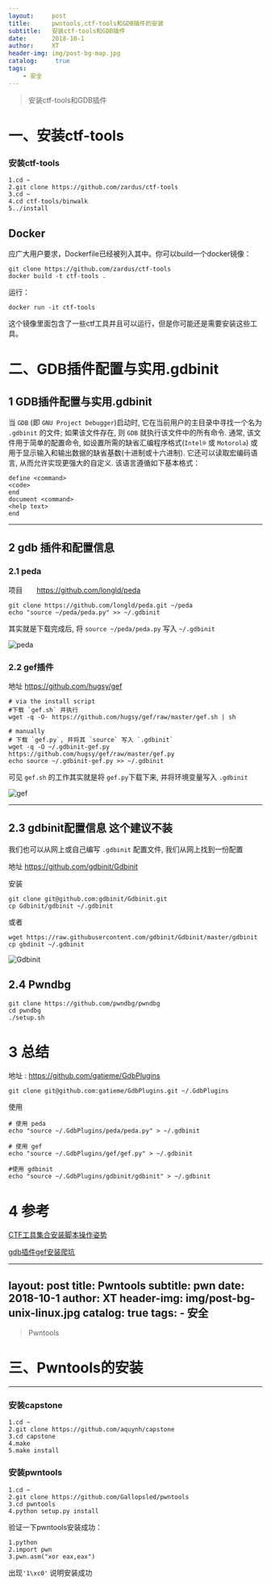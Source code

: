 ```yaml
---
layout:     post
title:      pwntools,ctf-tools和GDB插件的安装
subtitle:   安装ctf-tools和GDB插件
date:       2018-10-1
author:     XT
header-img: img/post-bg-map.jpg
catalog: 	 true
tags:
    - 安全
---
```



>安装ctf-tools和GDB插件

# 一、安装ctf-tools

### 安装ctf-tools

```shell
1.cd ~
2.git clone https://github.com/zardus/ctf-tools
3.cd ~
4.cd ctf-tools/binwalk
5../install
```

## Docker

应广大用户要求，Dockerfile已经被列入其中。你可以build一个docker镜像：

```
git clone https://github.com/zardus/ctf-tools
docker build -t ctf-tools .
```

运行：

```
docker run -it ctf-tools
```

这个镜像里面包含了一些ctf工具并且可以运行，但是你可能还是需要安装这些工具。

# 二、GDB插件配置与实用.gdbinit



## 1 GDB插件配置与实用.gdbinit

当 `GDB` (即 `GNU Project Debugger`)启动时, 它在当前用户的主目录中寻找一个名为 `.gdbinit` 的文件; 如果该文件存在, 则 `GDB` 就执行该文件中的所有命令. 通常, 该文件用于简单的配置命令, 如设置所需的缺省汇编程序格式(`Intel®` 或 `Motorola`) 或用于显示输入和输出数据的缺省基数(十进制或十六进制). 它还可以读取宏编码语言, 从而允许实现更强大的自定义. 该语言遵循如下基本格式：

```
define <command>
<code>
end
document <command>
<help text>
end
```

------

## 2 gdb 插件和配置信息

### 2.1 peda

项目　　<https://github.com/longld/peda>

```
git clone https://github.com/longld/peda.git ~/peda
echo "source ~/peda/peda.py" >> ~/.gdbinit
```

其实就是下载完成后, 将 `source ~/peda/peda.py` 写入 `~/.gdbinit`

![peda](https://raw.githubusercontent.com/xineting/xineting.github.io/master/img/gdb1.png)

### 2.2 gef插件

地址 <https://github.com/hugsy/gef>

```
# via the install script
#下载 `gef.sh` 并执行
wget -q -O- https://github.com/hugsy/gef/raw/master/gef.sh | sh

# manually
# 下载 `gef.py`, 并将其 `source` 写入 `.gdbinit`
wget -q -O ~/.gdbinit-gef.py https://github.com/hugsy/gef/raw/master/gef.py
echo source ~/.gdbinit-gef.py >> ~/.gdbinit
```

可见 `gef.sh` 的工作其实就是将 `gef.py`下载下来, 并将环境变量写入 `.gdbinit`

![gef](https://raw.githubusercontent.com/xineting/xineting.github.io/master/img/gdb2.png)

------

## 2.3 gdbinit配置信息 这个建议不装

我们也可以从网上或自己编写 `.gdbinit` 配置文件, 我们从网上找到一份配置

地址 <https://github.com/gdbinit/Gdbinit>

安装

```
git clone git@github.com:gdbinit/Gdbinit.git
cp Gdbinit/gdbinit ~/.gdbinit
```

或者

```
wget https://raw.githubusercontent.com/gdbinit/Gdbinit/master/gdbinit
cp gbdinit ~/.gdbinit
```

![Gdbinit](https://raw.githubusercontent.com/xineting/xineting.github.io/master/img/gdb3.png)


## 2.4 Pwndbg
```
git clone https://github.com/pwndbg/pwndbg
cd pwndbg
./setup.sh
```


# 3 总结

地址 : <https://github.com/gatieme/GdbPlugins>

```
git clone git@github.com:gatieme/GdbPlugins.git ~/.GdbPlugins
```

使用

```
# 使用 peda
echo "source ~/.GdbPlugins/peda/peda.py" > ~/.gdbinit

# 使用 gef
echo "source ~/.GdbPlugins/gef/gef.py" > ~/.gdbinit

#使用 gdbinit
echo "source ~/.GdbPlugins/gdbinit/gdbinit" > ~/.gdbinit
```

# 4 参考

[CTF工具集合安装脚本操作姿势](http://www.freebuf.com/sectool/94235.html)

[gdb插件gef安装爬坑](http://www.cnblogs.com/0xmuhe/p/5627172.html)

---
layout:     post
title:      Pwntools
subtitle:   pwn
date:       2018-10-1
author:     XT
header-img: img/post-bg-unix-linux.jpg
catalog: 	 true
tags:
    - 安全
---


>Pwntools

# 三、Pwntools的安装

------


### 安装capstone

```
1.cd ~
2.git clone https://github.com/aquynh/capstone
3.cd capstone
4.make
5.make install
```

### 安装pwntools

```
1.cd ~
2.git clone https://github.com/Gallopsled/pwntools
3.cd pwntools
4.python setup.py install
```

验证一下pwntools安装成功：

```
1.python
2.import pwn
3.pwn.asm("xor eax,eax")
```

出现`'1\xc0'` 说明安装成功